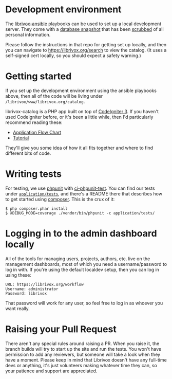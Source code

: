 # Development environment

The [librivox-ansible] playbooks can be used to set up a local development
server. They come with a [database snapshot] that has been
[scrubbed][database-scrub-script] of all personal information.

Please follow the instructions in that repo for getting set up locally, and then
you can navigate to https://librivox.org/search to view the catalog. (It uses a
self-signed cert locally, so you should expect a safety warning.)

[librivox-ansible]: https://github.com/LibriVox/librivox-ansible
[database snapshot]: https://github.com/LibriVox/librivox-ansible/blob/master/resources/librivox_catalog_scrubbed.sql.bz2
[database-scrub-script]: https://github.com/LibriVox/librivox-ansible/blob/master/dbscrub.py


# Getting started

If you set up the development environment using the ansible playbooks above,
then all of the code will be living under `/librivox/www/librivox.org/catalog`.

librivox-catalog is a PHP app built on top of [CodeIgniter 3]. If you haven't
used CodeIgniter before, or it's been a little while, then I'd particularly
recommend reading these:

 - [Application Flow Chart](https://codeigniter.com/userguide3/overview/appflow.html)
 - [Tutorial](https://codeigniter.com/userguide3/tutorial/index.html)

They'll give you some idea of how it all fits together and where to find
different bits of code.

[CodeIgniter 3]: https://codeigniter.com/userguide3/general/welcome.html


# Writing tests

For testing, we use [phpunit] with [ci-phpunit-test]. You can find our tests
under [`application/tests`](./application/tests), and there's a README there
that describes how to get started using [composer]. This is the crux of it:

```
$ php composer.phar install
$ XDEBUG_MODE=coverage ./vendor/bin/phpunit -c application/tests/
```

[phpunit]: https://phpunit.de/
[ci-phpunit-test]: https://github.com/kenjis/ci-phpunit-test/
[composer]: https://getcomposer.org/


# Logging in to the admin dashboard locally

All of the tools for managing users, projects, authors, etc. live on the
management dashboards, most of which you need a username/password to log in
with. If you're using the default localdev setup, then you can log in using
these:

```
URL: https://librivox.org/workflow
Username: administrator
Password: librivox
```

That password will work for any user, so feel free to log in as whoever you want
really.


# Raising your Pull Request

There aren't any special rules around raising a PR. When you raise it, the
branch builds will try to start up the site and run the tests. You won't have
permission to add any reviewers, but someone will take a look when they have a
moment. Please keep in mind that Librivox doesn't have any full-time devs or
anything, it's just volunteers making whatever time they can, so your patience
and support are appreciated.
